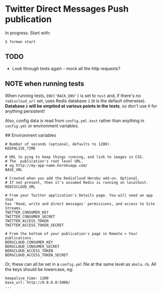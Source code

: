 # Twitter Direct Messages Push publication

In progress. Start with:

	$ forman start

## TODO

* Look through tests again - mock all the http requests?


## NOTE when running tests

When running tests, `ENV['RACK_ENV']` is set to `test` and, if there's no `rediscloud_url` set, uses Redis database `2` (`0` is the default otherwise).  **Database `2` will be emptied at various points in the tests**, so don't use it for anything persistent!

Also, config data is read from `config.yml.test` rather than anything in
`config.yml` or environment variables.


## Environment variables

    # Number of seconds (optional, defaults to 1200).
    KEEPALIVE_TIME 

    # URL to ping to keep things running, and link to images in CSS.
    # The  publication's root level URL.
    # eg http://my-app-name.herokuapp.com/
    BASE_URL

    # Created when you add the RedisCloud Heroku add-on. Optional.
    # If not present, then it's assumed Redis is running on localhost.
    REDISCLOUD_URL

    # From your Twitter application's Details page. You will need an app that
	has 'Read, write and direct messages' permissions, and access to Site Streams.
    TWITTER_CONSUMER_KEY
    TWITTER_CONSUMER_SECRET
	TWITTER_ACCESS_TOKEN
	TWITTER_ACCESS_TOKEN_SECRET

    # From the bottom of your publication's page in Remote > Your publications.
    BERGCLOUD_CONSUMER_KEY
    BERGCLOUD_CONSUMER_SECRET
    BERGCLOUD_ACCESS_TOKEN
    BERGCLOUD_ACCESS_TOKEN_SECRET

Or, these can all be set in a `config.yml` file at the same level as
`ahola.rb`. All the keys should be lowercase, eg:

	keepalive_time: 1200
	base_url: http://0.0.0.0:5000/
	...


